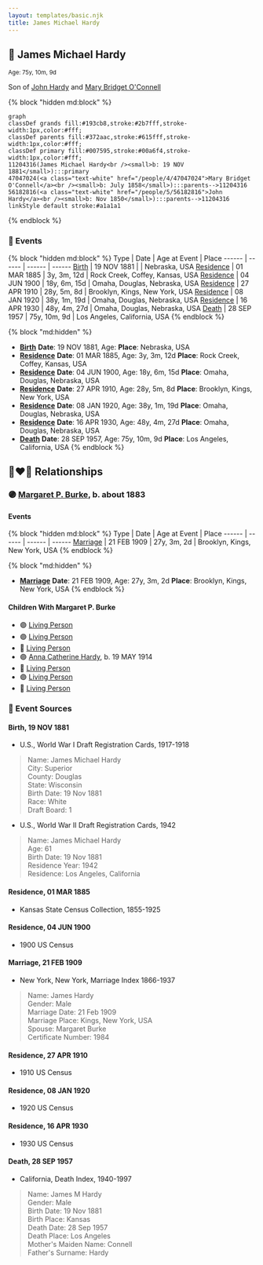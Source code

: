 ```yaml
---
layout: templates/basic.njk
title: James Michael Hardy
---
```

## 🔵 James Michael Hardy
<small>Age: 75y, 10m, 9d</small>

Son of [John Hardy](/people/5/56182816) and [Mary Bridget O'Connell](/people/4/47047024)

{% block "hidden md:block" %}
```mermaid
graph
classDef grands fill:#193cb8,stroke:#2b7fff,stroke-width:1px,color:#fff;
classDef parents fill:#372aac,stroke:#615fff,stroke-width:1px,color:#fff;
classDef primary fill:#007595,stroke:#00a6f4,stroke-width:1px,color:#fff;
11204316(James Michael Hardy<br /><small>b: 19 NOV 1881</small>):::primary
47047024(<a class="text-white" href="/people/4/47047024">Mary Bridget O'Connell</a><br /><small>b: July 1858</small>):::parents-->11204316
56182816(<a class="text-white" href="/people/5/56182816">John Hardy</a><br /><small>b: Nov 1850</small>):::parents-->11204316
linkStyle default stroke:#a1a1a1
```
{% endblock %}

### 📆 Events

{% block "hidden md:block" %}
Type | Date | Age at Event | Place
------ | ------ | ------ | ------
[Birth](#event-event-2) | 19 NOV 1881 |  | Nebraska, USA
[Residence](#event-event-0) | 01 MAR 1885 | 3y, 3m, 12d | Rock Creek, Coffey, Kansas, USA
[Residence](#event-event-1) | 04 JUN 1900 | 18y, 6m, 15d | Omaha, Douglas, Nebraska, USA
[Residence](#event-event-2) | 27 APR 1910 | 28y, 5m, 8d | Brooklyn, Kings, New York, USA
[Residence](#event-event-3) | 08 JAN 1920 | 38y, 1m, 19d | Omaha, Douglas, Nebraska, USA
[Residence](#event-event-4) | 16 APR 1930 | 48y, 4m, 27d | Omaha, Douglas, Nebraska, USA
[Death](#event-event-8) | 28 SEP 1957 | 75y, 10m, 9d | Los Angeles, California, USA
{% endblock %}

{% block "md:hidden" %}
- **[Birth](#event-event-2)**
**Date**: 19 NOV 1881, Age:
**Place**: Nebraska, USA
- **[Residence](#event-event-0)**
**Date**: 01 MAR 1885, Age: 3y, 3m, 12d
**Place**: Rock Creek, Coffey, Kansas, USA
- **[Residence](#event-event-1)**
**Date**: 04 JUN 1900, Age: 18y, 6m, 15d
**Place**: Omaha, Douglas, Nebraska, USA
- **[Residence](#event-event-2)**
**Date**: 27 APR 1910, Age: 28y, 5m, 8d
**Place**: Brooklyn, Kings, New York, USA
- **[Residence](#event-event-3)**
**Date**: 08 JAN 1920, Age: 38y, 1m, 19d
**Place**: Omaha, Douglas, Nebraska, USA
- **[Residence](#event-event-4)**
**Date**: 16 APR 1930, Age: 48y, 4m, 27d
**Place**: Omaha, Douglas, Nebraska, USA
- **[Death](#event-event-8)**
**Date**: 28 SEP 1957, Age: 75y, 10m, 9d
**Place**: Los Angeles, California, USA
{% endblock %}

## 👩‍❤️‍👨 Relationships

### 🟣 [Margaret P. Burke](/people/2/29782872), b. about 1883

#### Events

{% block "hidden md:block" %}
Type | Date | Age at Event | Place
------ | ------ | ------ | ------
[Marriage](#event-family-0-event-0) | 21 FEB 1909 | 27y, 3m, 2d | Brooklyn, Kings, New York, USA
{% endblock %}

{% block "md:hidden" %}
- **[Marriage](#event-family-0-event-0)**
**Date**: 21 FEB 1909, Age: 27y, 3m, 2d
**Place**: Brooklyn, Kings, New York, USA
{% endblock %}

#### Children With Margaret P. Burke
* 🟣 [Living Person](/people/6/66419672)
* 🟣 [Living Person](/people/1/10368480)
* 🔵 [Living Person](/people/8/82881883)
* 🟣 [Anna Catherine Hardy](/people/2/25919759), b. 19 MAY 1914
* 🔵 [Living Person](/people/8/8915192)
* 🟣 [Living Person](/people/6/66380348)
* 🔵 [Living Person](/people/8/88206475)
### 📰 Event Sources

#### <a id="event-event-2"></a> Birth, 19 NOV 1881
* U.S., World War I Draft Registration Cards, 1917-1918
>   
  > Name: James Michael Hardy  
  > City: Superior  
  > County: Douglas  
  > State: Wisconsin  
  > Birth Date: 19 Nov 1881  
  > Race: White  
  > Draft Board: 1
* U.S., World War II Draft Registration Cards, 1942
>   
  > Name: James Michael Hardy  
  > Age: 61  
  > Birth Date: 19 Nov 1881  
  > Residence Year: 1942  
  > Residence: Los Angeles, California

#### <a id="event-event-0"></a> Residence, 01 MAR 1885
* Kansas State Census Collection, 1855-1925

#### <a id="event-event-1"></a> Residence, 04 JUN 1900
* 1900 US Census

#### <a id="event-family-0-event-0"></a> Marriage, 21 FEB 1909
* New York, New York, Marriage Index 1866-1937
>   
  > Name: James Hardy  
  > Gender: Male  
  > Marriage Date: 21 Feb 1909  
  > Marriage Place: Kings, New York, USA  
  > Spouse: Margaret Burke  
  > Certificate Number: 1984

#### <a id="event-event-2"></a> Residence, 27 APR 1910
* 1910 US Census

#### <a id="event-event-3"></a> Residence, 08 JAN 1920
* 1920 US Census

#### <a id="event-event-4"></a> Residence, 16 APR 1930
* 1930 US Census
#### <a id="event-event-8"></a> Death, 28 SEP 1957
* California, Death Index, 1940-1997
>   
  > Name: James M Hardy  
  > Gender: Male  
  > Birth Date: 19 Nov 1881  
  > Birth Place: Kansas  
  > Death Date: 28 Sep 1957  
  > Death Place: Los Angeles  
  > Mother's Maiden Name: Connell  
  > Father's Surname: Hardy
